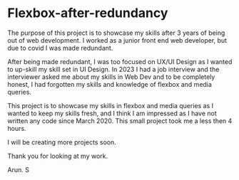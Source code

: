 # Flexbox-after-redundancy

The purpose of this project is to showcase my skills after 3 years of being out of web development. I worked as a junior front end web developer, but due to covid I was made redundant. 

After being made redundant, I was too focused on UX/UI Design as I wanted to up-skill my skill set in UI Design. In 2023 I had a job interview and the interviewer asked me about my skills in Web Dev and to be completely honest, I had forgotten my skills and knowledge of flexbox and media queries. 

This project is to showcase my skills in flexbox and media queries as I wanted to keep my skills fresh, and I think I am impressed as I have not written any code since March 2020. This small project took me a less then 4 hours.

I will be creating more projects soon.

Thank you for looking at my work.

Arun. S
